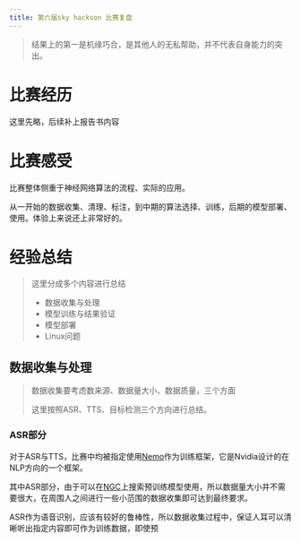 ```yaml
---
title: 第六届sky hackson 比赛复盘
---
```


> 结果上的第一是机缘巧合，是其他人的无私帮助，并不代表自身能力的突出。

# 比赛经历

这里先略，后续补上报告书内容

#  比赛感受

比赛整体侧重于神经网络算法的流程、实际的应用。

从一开始的数据收集、清理、标注，到中期的算法选择、训练，后期的模型部署、使用。体验上来说还上非常好的。

#  经验总结

> 这里分成多个内容进行总结
> - 数据收集与处理
> - 模型训练与结果验证
> - 模型部署
> - Linux问题

## 数据收集与处理

> 数据收集要考虑数来源、数据量大小、数据质量，三个方面
> 
> 这里按照ASR、TTS、目标检测三个方向进行总结。

### ASR部分

对于ASR与TTS，比赛中均被指定使用[Nemo]()作为训练框架，它是Nvidia设计的在NLP方向的一个框架。

其中ASR部分，由于可以在[NGC]()上搜索预训练模型使用，所以数据量大小并不需要很大，在周围人之间进行一些小范围的数据收集即可达到最终要求。

ASR作为语音识别，应该有较好的鲁棒性，所以数据收集过程中，保证人耳可以清晰听出指定内容即可作为训练数据，即使预